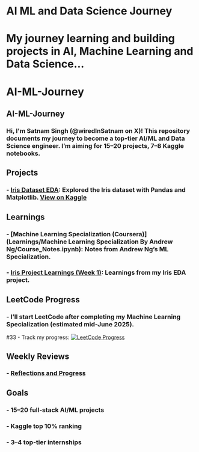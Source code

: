 # AI ML and Data Science Journey
# My journey learning and building projects in AI, Machine Learning and Data Science...
# AI-ML-Journey
## AI-ML-Journey
### Hi, I'm Satnam Singh (@wiredInSatnam on X)! This repository documents my journey to become a top-tier AI/ML and Data Science engineer. I’m aiming for 15–20 projects, 7–8 Kaggle notebooks.

## Projects
### - [Iris Dataset EDA](Projects/Iris_Data.ipynb): Explored the Iris dataset with Pandas and Matplotlib. [View on Kaggle](<https://www.kaggle.com/code/satnamsingh07/iris-data>)

## Learnings
### - [Machine Learning Specialization (Coursera)](Learnings/Machine Learning Specialization By Andrew Ng/Course_Notes.ipynb): Notes from Andrew Ng’s ML Specialization.
### - [Iris Project Learnings (Week 1)](Learnings/Iris_Project_Week_1.ipynb): Learnings from my Iris EDA project.

## LeetCode Progress
### - I’ll start LeetCode after completing my Machine Learning Specialization (estimated mid-June 2025).
#33 - Track my progress: [![LeetCode Progress](https://img.shields.io/badge/LeetCode-Progress%20Tracker-blue)](<https://docs.google.com/spreadsheets/d/1BJJPiLeZ7_Ub_qeNLetgouqrWd5eFy2jjVdtN72xwCc/edit?usp=sharing>)

## Weekly Reviews
### - [Reflections and Progress](Weekly_Reviews/)

## Goals
### - 15–20 full-stack AI/ML projects
### - Kaggle top 10% ranking
### - 3–4 top-tier internships